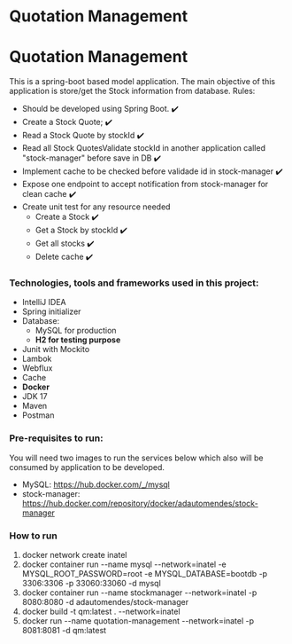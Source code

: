 # Quotation Management
# Quotation Management
This is a spring-boot based model application. The main objective of this application is store/get
the Stock information from database. Rules:
- Should be developed using Spring Boot. ✔️
- Create a Stock Quote; ✔️
- Read a Stock Quote by stockId ✔️
- Read all Stock QuotesValidate stockId in another application called "stock-manager" before save in DB ✔️
- Implement cache to be checked before validade id in stock-manager ✔️
- Expose one endpoint to accept notification from stock-manager for clean cache ✔️
- Create unit test for any resource needed
    - Create a Stock ✔️
    - Get a Stock by stockId ✔️
    - Get all stocks ✔️
    - Delete cache ✔️


### Technologies, tools and frameworks used in this project:
- IntelliJ IDEA
- Spring initializer
- Database:
  - MySQL for production
  - **H2 for testing purpose**
- Junit with Mockito
- Lambok
- Webflux
- Cache
- **Docker**
- JDK 17
- Maven
- Postman

### Pre-requisites to run:
You will need two images to run the services below which also will be consumed by
  application to be developed.
- MySQL: https://hub.docker.com/_/mysql
- stock-manager: https://hub.docker.com/repository/docker/adautomendes/stock-manager

### How to run
1. docker network create inatel
2. docker container run --name mysql --network=inatel -e
   MYSQL_ROOT_PASSWORD=root -e MYSQL_DATABASE=bootdb -p 3306:3306
   -p 33060:33060 -d mysql
3. docker container run --name stockmanager --network=inatel -p
   8080:8080 -d adautomendes/stock-manager
4. docker build -t qm:latest . --network=inatel
5. docker run --name quotation-management --network=inatel -p 8081:8081 -d qm:latest

